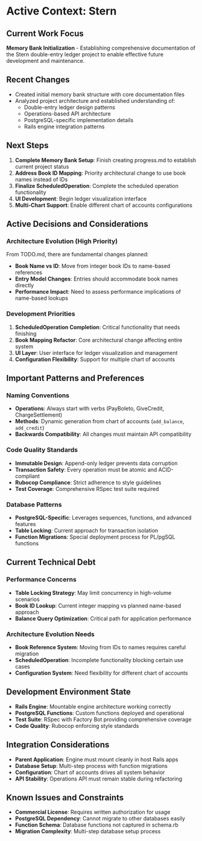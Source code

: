 # Active Context: Stern

## Current Work Focus
**Memory Bank Initialization** - Establishing comprehensive documentation of the Stern double-entry ledger project to enable effective future development and maintenance.

## Recent Changes
- Created initial memory bank structure with core documentation files
- Analyzed project architecture and established understanding of:
  - Double-entry ledger design patterns
  - Operations-based API architecture
  - PostgreSQL-specific implementation details
  - Rails engine integration patterns

## Next Steps
1. **Complete Memory Bank Setup**: Finish creating progress.md to establish current project status
2. **Address Book ID Mapping**: Priority architectural change to use book names instead of IDs
3. **Finalize ScheduledOperation**: Complete the scheduled operation functionality
4. **UI Development**: Begin ledger visualization interface
5. **Multi-Chart Support**: Enable different chart of accounts configurations

## Active Decisions and Considerations

### Architecture Evolution (High Priority)
From TODO.md, there are fundamental changes planned:
- **Book Name vs ID**: Move from integer book IDs to name-based references
- **Entry Model Changes**: Entries should accommodate book names directly
- **Performance Impact**: Need to assess performance implications of name-based lookups

### Development Priorities
1. **ScheduledOperation Completion**: Critical functionality that needs finishing
2. **Book Mapping Refactor**: Core architectural change affecting entire system
3. **UI Layer**: User interface for ledger visualization and management
4. **Configuration Flexibility**: Support for multiple chart of accounts

## Important Patterns and Preferences

### Naming Conventions
- **Operations**: Always start with verbs (PayBoleto, GiveCredit, ChargeSettlement)
- **Methods**: Dynamic generation from chart of accounts (`add_balance`, `add_credit`)
- **Backwards Compatibility**: All changes must maintain API compatibility

### Code Quality Standards
- **Immutable Design**: Append-only ledger prevents data corruption
- **Transaction Safety**: Every operation must be atomic and ACID-compliant
- **Rubocop Compliance**: Strict adherence to style guidelines
- **Test Coverage**: Comprehensive RSpec test suite required

### Database Patterns
- **PostgreSQL-Specific**: Leverages sequences, functions, and advanced features
- **Table Locking**: Current approach for transaction isolation
- **Function Migrations**: Special deployment process for PL/pgSQL functions

## Current Technical Debt

### Performance Concerns
- **Table Locking Strategy**: May limit concurrency in high-volume scenarios
- **Book ID Lookup**: Current integer mapping vs planned name-based approach
- **Balance Query Optimization**: Critical path for application performance

### Architecture Evolution Needs
- **Book Reference System**: Moving from IDs to names requires careful migration
- **ScheduledOperation**: Incomplete functionality blocking certain use cases
- **Configuration System**: Need flexibility for different chart of accounts

## Development Environment State
- **Rails Engine**: Mountable engine architecture working correctly
- **PostgreSQL Functions**: Custom functions deployed and operational
- **Test Suite**: RSpec with Factory Bot providing comprehensive coverage
- **Code Quality**: Rubocop enforcing style standards

## Integration Considerations
- **Parent Application**: Engine must mount cleanly in host Rails apps
- **Database Setup**: Multi-step process with function migrations
- **Configuration**: Chart of accounts drives all system behavior
- **API Stability**: Operations API must remain stable during refactoring

## Known Issues and Constraints
- **Commercial License**: Requires written authorization for usage
- **PostgreSQL Dependency**: Cannot migrate to other databases easily
- **Function Schema**: Database functions not captured in schema.rb
- **Migration Complexity**: Multi-step database setup process
